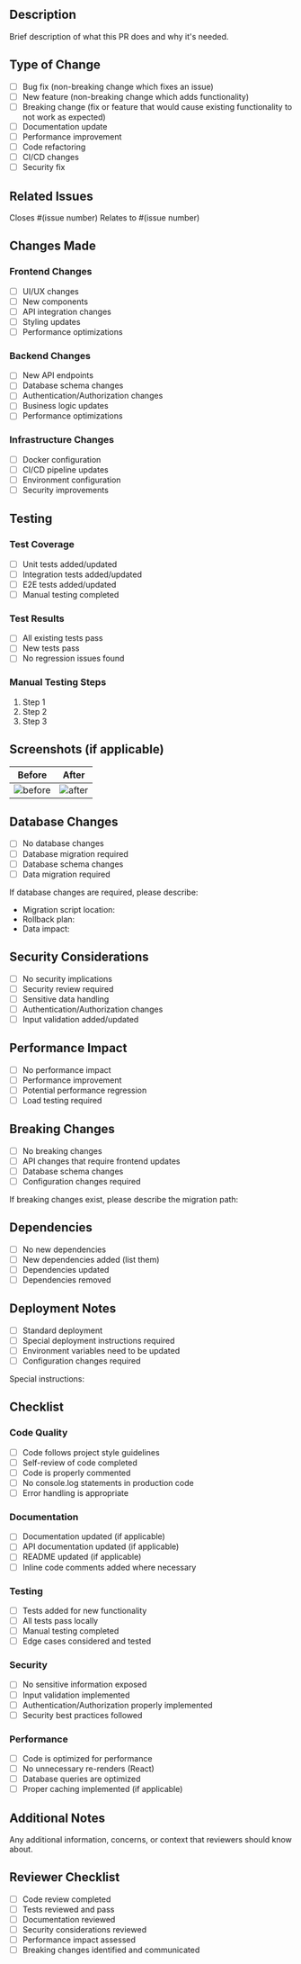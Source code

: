 ## Description

Brief description of what this PR does and why it's needed.

## Type of Change

- [ ] Bug fix (non-breaking change which fixes an issue)
- [ ] New feature (non-breaking change which adds functionality)
- [ ] Breaking change (fix or feature that would cause existing functionality to not work as expected)
- [ ] Documentation update
- [ ] Performance improvement
- [ ] Code refactoring
- [ ] CI/CD changes
- [ ] Security fix

## Related Issues

Closes #(issue number)
Relates to #(issue number)

## Changes Made

### Frontend Changes
- [ ] UI/UX changes
- [ ] New components
- [ ] API integration changes
- [ ] Styling updates
- [ ] Performance optimizations

### Backend Changes
- [ ] New API endpoints
- [ ] Database schema changes
- [ ] Authentication/Authorization changes
- [ ] Business logic updates
- [ ] Performance optimizations

### Infrastructure Changes
- [ ] Docker configuration
- [ ] CI/CD pipeline updates
- [ ] Environment configuration
- [ ] Security improvements

## Testing

### Test Coverage
- [ ] Unit tests added/updated
- [ ] Integration tests added/updated
- [ ] E2E tests added/updated
- [ ] Manual testing completed

### Test Results
- [ ] All existing tests pass
- [ ] New tests pass
- [ ] No regression issues found

### Manual Testing Steps
1. Step 1
2. Step 2
3. Step 3

## Screenshots (if applicable)

| Before | After |
|--------|-------|
| ![before](url) | ![after](url) |

## Database Changes

- [ ] No database changes
- [ ] Database migration required
- [ ] Database schema changes
- [ ] Data migration required

If database changes are required, please describe:
- Migration script location:
- Rollback plan:
- Data impact:

## Security Considerations

- [ ] No security implications
- [ ] Security review required
- [ ] Sensitive data handling
- [ ] Authentication/Authorization changes
- [ ] Input validation added/updated

## Performance Impact

- [ ] No performance impact
- [ ] Performance improvement
- [ ] Potential performance regression
- [ ] Load testing required

## Breaking Changes

- [ ] No breaking changes
- [ ] API changes that require frontend updates
- [ ] Database schema changes
- [ ] Configuration changes required

If breaking changes exist, please describe the migration path:

## Dependencies

- [ ] No new dependencies
- [ ] New dependencies added (list them)
- [ ] Dependencies updated
- [ ] Dependencies removed

## Deployment Notes

- [ ] Standard deployment
- [ ] Special deployment instructions required
- [ ] Environment variables need to be updated
- [ ] Configuration changes required

Special instructions:

## Checklist

### Code Quality
- [ ] Code follows project style guidelines
- [ ] Self-review of code completed
- [ ] Code is properly commented
- [ ] No console.log statements in production code
- [ ] Error handling is appropriate

### Documentation
- [ ] Documentation updated (if applicable)
- [ ] API documentation updated (if applicable)
- [ ] README updated (if applicable)
- [ ] Inline code comments added where necessary

### Testing
- [ ] Tests added for new functionality
- [ ] All tests pass locally
- [ ] Manual testing completed
- [ ] Edge cases considered and tested

### Security
- [ ] No sensitive information exposed
- [ ] Input validation implemented
- [ ] Authentication/Authorization properly implemented
- [ ] Security best practices followed

### Performance
- [ ] Code is optimized for performance
- [ ] No unnecessary re-renders (React)
- [ ] Database queries are optimized
- [ ] Proper caching implemented (if applicable)

## Additional Notes

Any additional information, concerns, or context that reviewers should know about.

## Reviewer Checklist

- [ ] Code review completed
- [ ] Tests reviewed and pass
- [ ] Documentation reviewed
- [ ] Security considerations reviewed
- [ ] Performance impact assessed
- [ ] Breaking changes identified and communicated 
